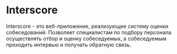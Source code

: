 # Interscore
Interscore - это веб-приложение, реализующее систему оценки собеседований.
Позволяет специалистам по подбору персонала осуществлять отбор и оценку собеседуемых, а собеседуемым проходить интервью и получать обратную связь.
